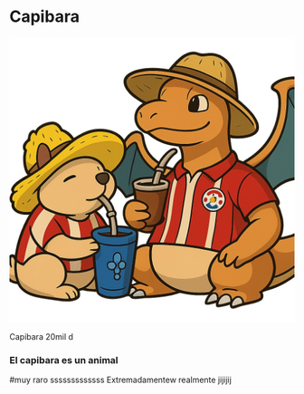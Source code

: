 <!-- participant: 595972184435 -->
# Capibara

![Capibara](capibara_1.jpg)

Capibara 20mil d 
### El capibara es un animal
#muy raro sssssssssssss
Extremadamentew
realmente jijijij
